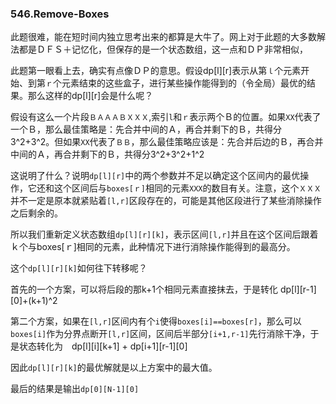### 546.Remove-Boxes

此题很难，能在短时间内独立思考出来的都算是大牛了。网上对于此题的大多数解法都是ＤＦＳ＋记忆化，但保存的是一个状态数组，这一点和ＤＰ非常相似，

此题第一眼看上去，确实有点像ＤＰ的意思。假设dp[l][r]表示从第```ｌ```个元素开始、到第```ｒ```个元素结束的这些盒子，进行某些操作能得到的（令全局）最优的结果。那么这样的dp[l][r]会是什么呢？

假设有这么一个片段```ＢＡＡＡＢＸＸＸ```,索引```l```和```ｒ```表示两个Ｂ的位置。如果```XX```代表了一个Ｂ，那么最佳策略是：先合并中间的Ａ，再合并剩下的Ｂ，共得分3^2+3^2。但如果```XX```代表了```ＢＢ```，那么最佳策略应该是：先合并后边的Ｂ，再合并中间的Ａ，再合并剩下的Ｂ，共得分3^2+3^2+1^2

这说明了什么？说明```dp[l][r]```中的两个参数并不足以确定这个区间内的最优操作，它还和这个区间后与```boxes[ｒ]```相同的元素```XXX```的数目有关。注意，这个```ＸＸＸ```并不一定是原本就紧贴着```[l,r]```区段存在的，可能是其他区段进行了某些消除操作之后剩余的。

所以我们重新定义状态数组```dp[l][r][k]```，表示区间```[l,r]```并且在这个区间后跟着ｋ个与boxes[ｒ]相同的元素，此种情况下进行消除操作能得到的最高分。

这个```dp[l][r][k]```如何往下转移呢？

首先的一个方案，可以将后段的那k+1个相同元素直接抹去，于是转化 dp[l][r-1][0]+(k+1)^2

第二个方案，如果在```[l,r]```区间内有个```i```使得```boxes[i]==boxes[r]```，那么可以```boxes[i]```作为分界点断开```[l,r]```区间，区间后半部分```[i+1,r-1]```先行消除干净，于是状态转化为　dp[l][i][k+1] + dp[i+1][r-1][0]

因此```dp[l][r][k]```的最优解就是以上方案中的最大值。

最后的结果是输出```dp[0][N-1][0]```
